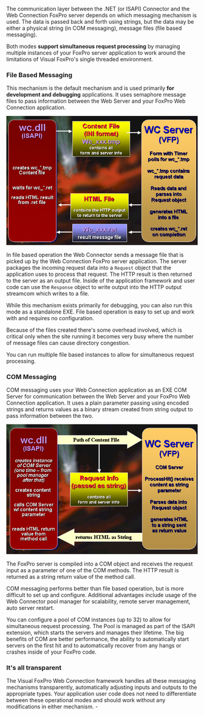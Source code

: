 ﻿The communication layer between the .NET (or ISAPI) Connector and the Web Connection FoxPro server depends on which messaging mechanism is used. The data is passed back and forth using strings, but the data may be either a physical string (in COM messaging), message files (file based messaging).

Both modes **support simultaneous request processing** by managing multiple instances of your FoxPro server application to work around the limitations of Visual FoxPro's single threaded environment.

### File Based Messaging
This mechanism is the default mechanism and is used primarily **for development and debugging** applications. It uses semaphore message files to pass information between the Web Server and your FoxPro Web Connection application.

![](IMAGES/HOWITWORKS/FILEBASED.GIF)

In file based operation the Web Connector sends a message file that is picked up by the Web Connection FoxPro server application. The server packages the incoming request data into a `Request` object that the application uses to process that request. The HTTP result is then returned to the server as an output file. Inside of the application framework and user code can use the `Response` object to write output into the HTTP output streamcom which writes to a file.

While this mechanism exists primarily for debugging, you can also run this mode as a standalone EXE. File based operation is easy to set up and work with and requires no configuration.

Because of the files created there's some overhead involved, which is critical only when the site running it becomes very busy where the number of message files can cause directory congestion.

You can run multiple file based instances to allow for simultaneous request processing.

### COM Messaging
COM messaging uses your Web Connection application as an EXE COM Server for communication between the Web Server and your FoxPro Web Connection application. It uses a plain parameter passing using encoded strings and returns values as a binary stream created from string output to pass information between the two.

![](IMAGES/HOWITWORKS/COMBASED.GIF)

The FoxPro server is compiled into a COM object and receives the request input as a parameter of one of the COM methods. The HTTP result is returned as a string return value of the method call. 

COM messaging performs better than file based operation, but is more difficult to set up and configure. Additional advantages include usage of the Web Connector pool manager for scalability, remote server management, auto server restart.

You can configure a pool of COM instances (up to 32) to allow for simultaneous request processing. The Pool is managed as part of the ISAPI extension, which starts the servers and manages their lifetime. The big benefits of COM are better performance, the ability to automatically start servers on the first hit and to automatically recover from any hangs or crashes inside of your FoxPro code.

### It's all transparent
The Visual FoxPro Web Connection framework handles all these messaging mechanisms transparently, automatically adjusting inputs and outputs to the appropriate types. Your application user code does not need to differentiate between these operational modes and should work without any modifications in either mechanism. -